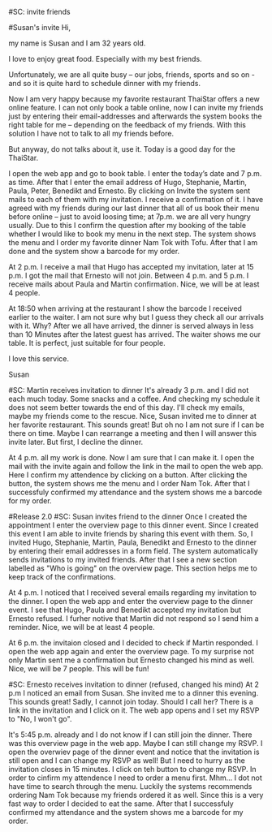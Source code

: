 #SC: invite friends

#Susan's invite
Hi,

my name is Susan and I am 32 years old.

I love to enjoy great food. Especially with my best friends. 

Unfortunately, we are all quite busy – our jobs, friends, sports and so on - and so it is quite hard to schedule dinner with my friends. 

Now I am very happy because my favorite restaurant ThaiStar offers a new online feature. I can not only book a table online, now I can invite my friends just by entering their email-addresses and afterwards the system books the right table for me – depending on the feedback of my friends. With this solution I have not to talk to all my friends before. 

But anyway, do not talks about it, use it. Today is a good day for the ThaiStar.

I open the web app and go to book table. I enter the today’s date and 7 p.m. as time. After that I enter the email address of Hugo, Stephanie, Martin, Paula, Peter, Benedikt and Ernesto. By clicking on Invite the system sent mails to each of them with my invitation. I receive a confirmation of it.  I have agreed with my friends during our last dinner that all of us book their menu before online – just to avoid loosing time; at 7p.m. we are all very hungry usually. Due to this I confirm the question after my booking of the table whether I would like to book my menu in the next step. The system shows the menu and I order my favorite dinner Nam Tok with Tofu. After that I am done and the system show a barcode for my order. 

At 2 p.m. I receive a mail that Hugo has accepted my invitation, later at 15 p.m. I got the mail that Ernesto will not join. Between 4 p.m. and 5 p.m. I receive mails about Paula and Martin confirmation. Nice, we will be at least 4 people. 

At 18:50 when arriving at the restaurant I show the barcode I received earlier to the waiter. I am not sure why but I guess they check all our arrivals with it. Why? After we all have arrived, the dinner is served always in less than 10 Minutes after the latest guest has arrived. The waiter shows me our table. It is perfect, just suitable for four people.  

I love this service. 

Susan 

#SC: Martin receives invitation to dinner
It's already 3 p.m. and I did not each much today. Some snacks and a coffee. And checking my schedule it does not seem better towards the end of this day. I'll check my emails, maybe my friends come to the rescue. Nice, Susan invited me to dinner at her favorite restaurant. This sounds great! But oh no I am not sure if I can be there on time. Maybe I can rearrange a meeting and then I will answer this invite later. But first, I decline the dinner. 

At 4 p.m. all my work is done. Now I am sure that I can make it. I open the mail with the invite again and follow the link in the mail to open the web app. Here I confirm my attendence by clicking on a button. After clicking the button, the system shows me the menu and I order Nam Tok. After that I successfuly confirmed my attendance and the system shows me a barcode for my order.  





#Release 2.0
#SC: Susan invites friend to the dinner
Once I created the appointment I enter the overview page to this dinner event. Since I created this event I am able to invite friends by sharing this event with them. So, I invited Hugo, Stephanie, Martin, Paula, Benedikt and Ernesto to the dinner by entering their email addresses in a form field. The system automatically sends invitations to my invited friends. After that I see a new section labelled as "Who is going" on the overview page. This section helps me to keep track of the confirmations.

At 4 p.m. I noticed that I received several emails regarding my invitation to the dinner. I open the web app and enter the overview page to the dinner event. I see that Hugo, Paula and Benedikt accepted my invitation but Ernesto refused. I furher notive that Martin did not respond so I send him a reminder. Nice, we will be at least 4 people. 

At 6 p.m. the invitaion closed and I decided to check if Martin responded. I open the web app again and enter the overview page. To my surprise not only Martin sent me a confirmation but Ernesto changed his mind as well. Nice, we will be 7 people. This will be fun!


#SC: Ernesto receives invitation to dinner (refused, changed his mind)
At 2 p.m I noticed an email from Susan. She invited me to a dinner this evening. This sounds great! Sadly, I cannot join today. Should I call her? There is a link in the invitation and I click on it. The web app opens and I set my RSVP to "No, I won't go".

It's 5:45 p.m. already and I do not know if I can still join the dinner. There was this overview page in the web app. Maybe I can still change my RSVP. I open the overwiev page of the dinner event and notice that the invitation is still open and I can change my RSVP as well! But I need to hurry as the invitation closes in 15 minutes. I click on teh button to change my RSVP. In order to cinfirm my attendence I need to order a menu first. Mhm... I dot not have time to search through the menu. Luckily the systems recommends ordering Nam Tok because my friends ordered it as well. Since this is a very fast way to order I decided to eat the same. After that I successfuly confirmed my attendance and the system shows me a barcode for my order.
  
